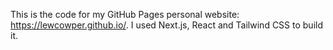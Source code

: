 This is the code for my GitHub Pages personal website: <https://lewcowper.github.io/>. I used Next.js, React and Tailwind CSS to build it.
